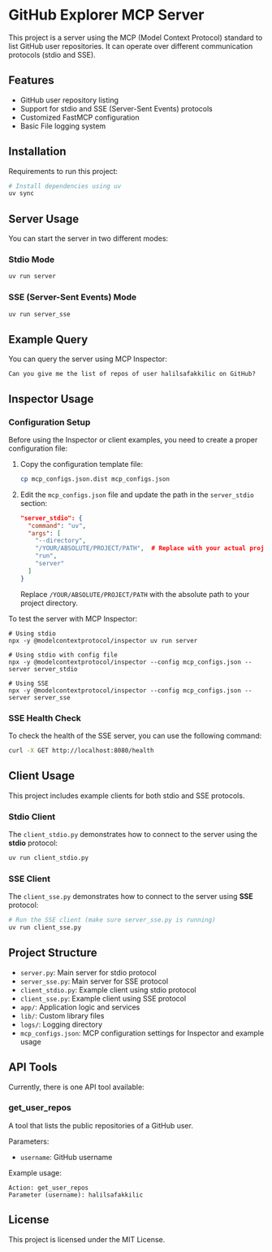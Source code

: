 # GitHub Explorer MCP Server

This project is a server using the MCP (Model Context Protocol) standard to list GitHub user repositories. It can operate over different communication protocols (stdio and SSE).

## Features

- GitHub user repository listing
- Support for stdio and SSE (Server-Sent Events) protocols
- Customized FastMCP configuration
- Basic File logging system

## Installation

Requirements to run this project:

```bash
# Install dependencies using uv
uv sync
```

## Server Usage

You can start the server in two different modes:

### Stdio Mode

```bash
uv run server
```

### SSE (Server-Sent Events) Mode

```bash
uv run server_sse
```

## Example Query

You can query the server using MCP Inspector:

```
Can you give me the list of repos of user halilsafakkilic on GitHub?
```

## Inspector Usage

### Configuration Setup

Before using the Inspector or client examples, you need to create a proper configuration file:

1. Copy the configuration template file:
   ```bash
   cp mcp_configs.json.dist mcp_configs.json
   ```

2. Edit the `mcp_configs.json` file and update the path in the `server_stdio` section:
   ```json
   "server_stdio": {
     "command": "uv",
     "args": [
       "--directory",
       "/YOUR/ABSOLUTE/PROJECT/PATH",  # Replace with your actual project path
       "run",
       "server"
     ]
   }
   ```
   Replace `/YOUR/ABSOLUTE/PROJECT/PATH` with the absolute path to your project directory.


To test the server with MCP Inspector:

```shell
# Using stdio
npx -y @modelcontextprotocol/inspector uv run server

# Using stdio with config file
npx -y @modelcontextprotocol/inspector --config mcp_configs.json --server server_stdio

# Using SSE
npx -y @modelcontextprotocol/inspector --config mcp_configs.json --server server_sse
```

### SSE Health Check
To check the health of the SSE server, you can use the following command:

```bash
curl -X GET http://localhost:8080/health
```

## Client Usage

This project includes example clients for both stdio and SSE protocols.

### Stdio Client

The `client_stdio.py` demonstrates how to connect to the server using the **stdio** protocol:

```bash
uv run client_stdio.py
```

### SSE Client

The `client_sse.py` demonstrates how to connect to the server using **SSE** protocol:

```bash
# Run the SSE client (make sure server_sse.py is running)
uv run client_sse.py
```


## Project Structure

- `server.py`: Main server for stdio protocol
- `server_sse.py`: Main server for SSE protocol
- `client_stdio.py`: Example client using stdio protocol
- `client_sse.py`: Example client using SSE protocol
- `app/`: Application logic and services
- `lib/`: Custom library files
- `logs/`: Logging directory
- `mcp_configs.json`: MCP configuration settings for Inspector and example usage

## API Tools

Currently, there is one API tool available:

### get_user_repos

A tool that lists the public repositories of a GitHub user.

Parameters:
- `username`: GitHub username

Example usage:
```
Action: get_user_repos
Parameter (username): halilsafakkilic
```

## License

This project is licensed under the MIT License.

